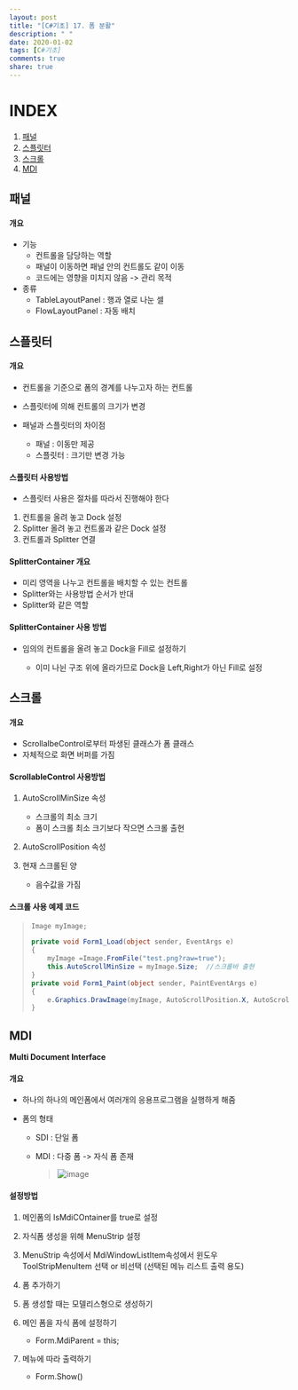 ```yaml
---
layout: post
title: "[C#기초] 17. 폼 분활"
description: " "
date: 2020-01-02
tags: [C#기초]
comments: true
share: true
---
```


# INDEX

1. [패널](#패널)
2. [스플릿터](#스플릿터)
3. [스크롤](#스크롤)
4. [MDI](#mdi)



## 패널

#### 개요

* 기능
  * 컨트롤을 담당하는 역할
  * 패널이 이동하면 패널 안의 컨트롤도 같이 이동
  * 코드에는 영향을 미치지 않음 -> 관리 목적
* 종류
  - TableLayoutPanel : 행과 열로 나눈 셀
  - FlowLayoutPanel : 자동 배치

## 스플릿터

#### 개요

- 컨트롤을 기준으로 폼의 경계를 나누고자 하는 컨트롤

- 스플릿터에 의해 컨트롤의 크기가 변경

- 패널과 스플릿터의 차이점

  - 패널 : 이동만 제공
  - 스플릿터 : 크기만 변경 가능

 

#### 스플릿터 사용방법

- 스플릿터 사용은 절차를 따라서 진행해야 한다

1. 컨트롤을 올려 놓고 Dock 설정
2. Splitter 올려 놓고 컨트롤과 같은 Dock 설정
3. 컨트롤과 Splitter 연결

 

 

#### SplitterContainer 개요

- 미리 영역을 나누고 컨트롤을 배치할 수 있는 컨트롤
- Splitter와는 사용방법 순서가 반대
- Splitter와 같은 역할

 

#### SplitterContainer 사용 방법

- 임의의 컨트롤을 올려 놓고 Dock을 Fill로 설정하기

  - 이미 나뉜 구조 위에 올라가므로 Dock을 Left,Right가 아닌 Fill로 설정

## 스크롤

#### 개요

- ScrollalbeControl로부터 파생된 클래스가 폼 클래스
- 자체적으로 화면 버퍼를 가짐

 

#### ScrollableControl 사용방법

1. AutoScrollMinSize 속성

   - 스크롤의 최소 크기
   - 폼이 스크롤 최소 크기보다 작으면 스크롤 출현

2. AutoScrollPosition 속성

3. 현재 스크롤된 양

   - 음수값을 가짐

 

#### 스크롤 사용 예제 코드

> ```c#
> Image myImage;
> 
> private void Form1_Load(object sender, EventArgs e)
> {
>     myImage =Image.FromFile("test.png?raw=true");
>     this.AutoScrollMinSize = myImage.Size;  //스크롤바 출현
> }
> private void Form1_Paint(object sender, PaintEventArgs e)
> {
>     e.Graphics.DrawImage(myImage, AutoScrollPosition.X, AutoScrollPostion.Y);
> }
> ```



## MDI

**Multi Document Interface**

 

#### 개요

- 하나의 하나의 메인폼에서 여러개의 응용프로그램을 실행하게 해줌

- 폼의 형태

  - SDI : 단일 폼

  - MDI : 다중 폼 -> 자식 폼 존재

    > ![image](https://github.com/colinch4/colinch4.github.io/blob/master/_posts/2020/C%23/mdi.png?raw=true)



#### 설정방법

1. 메인폼의 IsMdiCOntainer를 true로 설정

2. 자식폼 생성을 위해 MenuStrip 설정

3. MenuStrip 속성에서 MdiWindowListItem속성에서 윈도우 ToolStripMenuItem 선택 or 비선택 (선택된 메뉴 리스트 출력 용도)

4. 폼 추가하기

5. 폼 생성할 때는 모델리스형으로 생성하기

6. 메인 폼을 자식 폼에 설정하기

   - Form.MdiParent = this;

7. 메뉴에 따라 출력하기

   - Form.Show()
